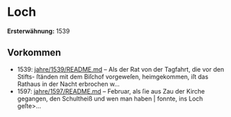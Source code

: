 # Loch

**Ersterwähnung:** 1539

## Vorkommen
- 1539: [jahre/1539/README.md](../jahre/1539/README.md) – Als der Rat von der Tagfahrt, die vor den Stifts-
ſtänden mit dem Biſchof vorgeweſen, heimgekommen, iſt das
Rathaus in der Nacht erbrochen w...
- 1597: [jahre/1597/README.md](../jahre/1597/README.md) – Februar, als ſie aus Zau
der Kirche gegangen, den Schultheiß und wen man haben
| fonnte, ins Loch geſte>...
